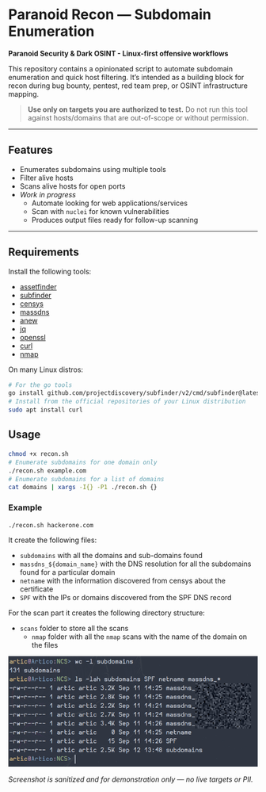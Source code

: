 # Paranoid Recon — Subdomain Enumeration

**Paranoid Security & Dark OSINT - Linux-first offensive workflows**

This repository contains a opinionated script to automate subdomain enumeration and quick host filtering.
It’s intended as a building block for recon during bug bounty, pentest, red team prep, or OSINT infrastructure mapping.

> **Use only on targets you are authorized to test.**
> Do not run this tool against hosts/domains that are out-of-scope or without permission.

---

## Features

- Enumerates subdomains using multiple tools
- Filter alive hosts
- Scans alive hosts for open ports
- *Work in progress*
  - Automate looking for web applications/services
  - Scan with `nuclei` for known vulnerabilities
  - Produces output files ready for follow-up scanning

---

## Requirements

Install the following tools:
- [assetfinder](https://github.com/tomnomnom/assetfinder)
- [subfinder](https://github.com/projectdiscovery/subfinder)
- [censys](https://censys-python.readthedocs.io/en/stable/quick-start.html)
- [massdns](https://github.com/blechschmidt/massdns)
- [anew](https://github.com/tomnomnom/anew)
- [jq](https://jqlang.org/)
- [openssl](https://www.openssl.org/)
- [curl](https://curl.se/docs/manpage.html)
- [nmap](https://nmap.org/)

On many Linux distros:

```bash
# For the go tools
go install github.com/projectdiscovery/subfinder/v2/cmd/subfinder@latest
# Install from the official repositories of your Linux distribution
sudo apt install curl
```

## Usage

```bash
chmod +x recon.sh
# Enumerate subdomains for one domain only
./recon.sh example.com
# Enumerate subdomains for a list of domains
cat domains | xargs -I{} -P1 ./recon.sh {}
```

### Example

```bash
./recon.sh hackerone.com
```

It create the following files:
- `subdomains` with all the domains and sub-domains found
- `massdns_${domain_name}` with the DNS resolution for all the subdomains found for a particular domain
- `netname` with the information discovered from censys about the certificate
- `SPF` with the IPs or domains discovered from the SPF DNS record

For the scan part it creates the following directory structure:
- `scans` folder to store all the scans
    - `nmap` folder with all the `nmap` scans with the name of the domain on the files

![Example output of the recon script](./images/sample_output.png)

*Screenshot is sanitized and for demonstration only — no live targets or PII.*

